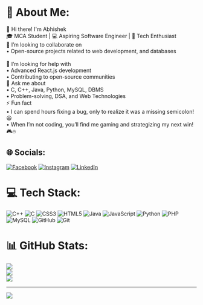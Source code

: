 # 💫 About Me:
👋 Hi there! I'm Abhishek <br>🎓 MCA Student | 💻 Aspiring Software Engineer | 🚀 Tech Enthusiast<br>👯 I’m looking to collaborate on<br>• Open-source projects related to web development, and databases<br><br>🤝 I’m looking for help with<br>• Advanced React.js development<br>• Contributing to open-source communities<br>💬 Ask me about<br>• C, C++, Java, Python, MySQL, DBMS<br>• Problem-solving, DSA, and Web Technologies<br>⚡ Fun fact<br>• I can spend hours fixing a bug, only to realize it was a missing semicolon! 😆<br>• When I’m not coding, you’ll find me gaming and strategizing my next win! 🎮🔥<br>


## 🌐 Socials:
[![Facebook](https://img.shields.io/badge/Facebook-%231877F2.svg?logo=Facebook&logoColor=white)](https://facebook.com/https://www.facebook.com/share/1Auw1bh4H7/) [![Instagram](https://img.shields.io/badge/Instagram-%23E4405F.svg?logo=Instagram&logoColor=white)](https://instagram.com/https://www.instagram.com/i.am.abhisshek/profilecard/?igsh=MTVyanFhajZsMmEyZQ==) [![LinkedIn](https://img.shields.io/badge/LinkedIn-%230077B5.svg?logo=linkedin&logoColor=white)](https://linkedin.com/in/www.linkedin.com/in/abhishek-kumar-54111732b) 

# 💻 Tech Stack:
![C++](https://img.shields.io/badge/c++-%2300599C.svg?style=for-the-badge&logo=c%2B%2B&logoColor=white) ![C](https://img.shields.io/badge/c-%2300599C.svg?style=for-the-badge&logo=c&logoColor=white) ![CSS3](https://img.shields.io/badge/css3-%231572B6.svg?style=for-the-badge&logo=css3&logoColor=white) ![HTML5](https://img.shields.io/badge/html5-%23E34F26.svg?style=for-the-badge&logo=html5&logoColor=white) ![Java](https://img.shields.io/badge/java-%23ED8B00.svg?style=for-the-badge&logo=openjdk&logoColor=white) ![JavaScript](https://img.shields.io/badge/javascript-%23323330.svg?style=for-the-badge&logo=javascript&logoColor=%23F7DF1E) ![Python](https://img.shields.io/badge/python-3670A0?style=for-the-badge&logo=python&logoColor=ffdd54) ![PHP](https://img.shields.io/badge/php-%23777BB4.svg?style=for-the-badge&logo=php&logoColor=white) ![MySQL](https://img.shields.io/badge/mysql-4479A1.svg?style=for-the-badge&logo=mysql&logoColor=white) ![GitHub](https://img.shields.io/badge/github-%23121011.svg?style=for-the-badge&logo=github&logoColor=white) ![Git](https://img.shields.io/badge/git-%23F05033.svg?style=for-the-badge&logo=git&logoColor=white)
# 📊 GitHub Stats:
![](https://github-readme-stats.vercel.app/api?username=ByAbhishekCode&theme=dark&hide_border=false&include_all_commits=false&count_private=false)<br/>
![](https://github-readme-streak-stats.herokuapp.com/?user=ByAbhishekCode&theme=dark&hide_border=false)<br/>
![](https://github-readme-stats.vercel.app/api/top-langs/?username=ByAbhishekCode&theme=dark&hide_border=false&include_all_commits=false&count_private=false&layout=compact)

---
[![](https://visitcount.itsvg.in/api?id=ByAbhishekCode&icon=0&color=0)](https://visitcount.itsvg.in)

<!-- Proudly created with GPRM ( https://gprm.itsvg.in ) -->
